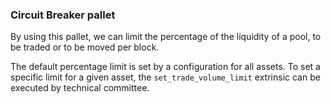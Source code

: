 ### Circuit Breaker pallet

By using this pallet, we can limit the percentage of the liquidity of a pool, to be traded or to be moved per block.

The default percentage limit is set by a configuration for all assets.
To set a specific limit for a given asset, the `set_trade_volume_limit` extrinsic can be executed by technical committee.